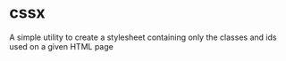 cssx
====

A simple utility to create a stylesheet containing only the classes and ids used on a given HTML page
